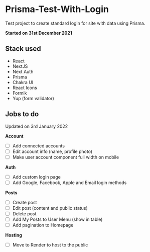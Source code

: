 # Prisma-Test-With-Login

Test project to create standard login for site with data using Prisma.

**Started on 31st December 2021**

## Stack used

-   React
-   NextJS
-   Next Auth
-   Prisma
-   Chakra UI
-   React Icons
-   Formik
-   Yup (form validator)

## Jobs to do

Updated on 3rd January 2022

**Account**

-   [ ] Add connected accounts
-   [ ] Edit account info (name, profile photo)
-   [ ] Make user account component full width on mobile

**Auth**

-   [ ] Add custom login page
-   [ ] Add Google, Facebook, Apple and Email login methods

**Posts**

-   [ ] Create post
-   [ ] Edit post (content and public status)
-   [ ] Delete post
-   [ ] Add My Posts to User Menu (show in table)
-   [ ] Add pagination to Homepage

**Hosting**

-   [ ] Move to Render to host to the public
